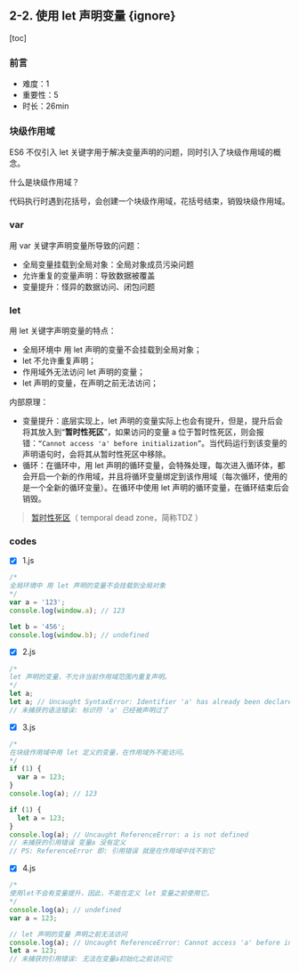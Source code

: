 ## 2-2. 使用 let 声明变量 {ignore}

[toc]

### 前言

- 难度：1
- 重要性：5
- 时长：26min

### 块级作用域

ES6 不仅引入 let 关键字用于解决变量声明的问题，同时引入了块级作用域的概念。

什么是块级作用域？

代码执行时遇到花括号，会创建一个块级作用域，花括号结束，销毁块级作用域。

### var

用 var 关键字声明变量所导致的问题：

- 全局变量挂载到全局对象：全局对象成员污染问题
- 允许重复的变量声明：导致数据被覆盖
- 变量提升：怪异的数据访问、闭包问题

### let

用 let 关键字声明变量的特点：

- 全局环境中 用 let 声明的变量不会挂载到全局对象；
- let 不允许重复声明；
- 作用域外无法访问 let 声明的变量；
- let 声明的变量，在声明之前无法访问；

内部原理：

- 变量提升：底层实现上，let 声明的变量实际上也会有提升，但是，提升后会将其放入到“**暂时性死区**”，如果访问的变量 a 位于暂时性死区，则会报错：`“Cannot access 'a' before initialization”`。当代码运行到该变量的声明语句时，会将其从暂时性死区中移除。
- 循环：在循环中，用 let 声明的循环变量，会特殊处理，每次进入循环体，都会开启一个新的作用域，并且将循环变量绑定到该作用域（每次循环，使用的是一个全新的循环变量）。在循环中使用 let 声明的循环变量，在循环结束后会销毁。

> [暂时性死区](https://segmentfault.com/a/1190000015603779)（ temporal dead zone，简称TDZ ）

### codes

- [x] 1.js

```js
/*
全局环境中 用 let 声明的变量不会挂载到全局对象
*/
var a = '123';
console.log(window.a); // 123

let b = '456';
console.log(window.b); // undefined
```

- [x] 2.js

```js
/*
let 声明的变量，不允许当前作用域范围内重复声明。
*/
let a;
let a; // Uncaught SyntaxError: Identifier 'a' has already been declared
// 未捕获的语法错误: 标识符 'a' 已经被声明过了
```

- [x] 3.js

```js
/*
在块级作用域中用 let 定义的变量，在作用域外不能访问。
*/
if (1) {
  var a = 123;
}
console.log(a); // 123

if (1) {
  let a = 123;
}
console.log(a); // Uncaught ReferenceError: a is not defined
// 未捕获的引用错误 变量a 没有定义
// PS: ReferenceError 即: 引用错误 就是在作用域中找不到它
```

- [x] 4.js

```js
/*
使用let不会有变量提升，因此，不能在定义 let 变量之前使用它。
*/
console.log(a); // undefined
var a = 123;

// let 声明的变量 声明之前无法访问
console.log(a); // Uncaught ReferenceError: Cannot access 'a' before initialization
let a = 123;
// 未捕获的引用错误: 无法在变量a初始化之前访问它
```
